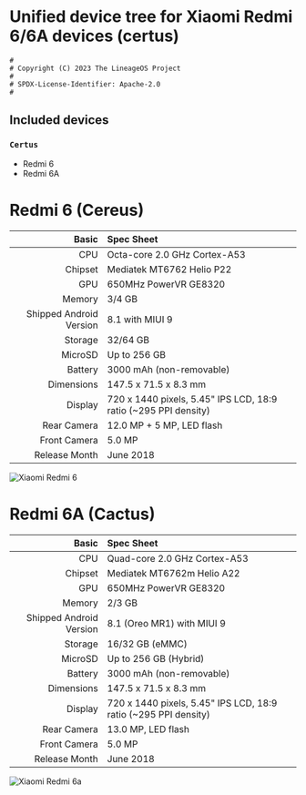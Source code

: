 Unified device tree for Xiaomi Redmi 6/6A devices (certus)
================================================================

```
#
# Copyright (C) 2023 The LineageOS Project
#
# SPDX-License-Identifier: Apache-2.0
#
```

## Included devices

### `Certus`

+ Redmi 6
+ Redmi 6A


Redmi 6 (Cereus)  
========  
Basic   | Spec Sheet
-------:|:-------------------------
CPU     | Octa-core 2.0 GHz Cortex-A53
Chipset | Mediatek MT6762 Helio P22
GPU     | 650MHz PowerVR GE8320
Memory  | 3/4 GB
Shipped Android Version | 8.1 with MIUI 9
Storage | 32/64 GB
MicroSD | Up to 256 GB
Battery | 3000 mAh (non-removable)
Dimensions | 147.5 x 71.5 x 8.3 mm
Display | 720 x 1440 pixels, 5.45" IPS LCD, 18:9 ratio (~295 PPI density)
Rear Camera  | 12.0 MP + 5 MP, LED flash
Front Camera | 5.0 MP
Release Month | June 2018
 
![Xiaomi Redmi 6](https://cdn2.gsmarena.com/vv/bigpic/xiaomi-redmi-6.jpg "Xiaomi Redmi 6")
  
  
Redmi 6A (Cactus)  
========  
Basic   | Spec Sheet
-------:|:-------------------------
CPU     | Quad-core 2.0 GHz Cortex-A53
Chipset | Mediatek MT6762m Helio A22
GPU     | 650MHz PowerVR GE8320
Memory  | 2/3 GB
Shipped Android Version | 8.1 (Oreo MR1) with MIUI 9
Storage | 16/32 GB (eMMC)
MicroSD | Up to 256 GB (Hybrid)
Battery | 3000 mAh (non-removable)
Dimensions | 147.5 x 71.5 x 8.3 mm
Display | 720 x 1440 pixels, 5.45" IPS LCD, 18:9 ratio (~295 PPI density)
Rear Camera  | 13.0 MP, LED flash
Front Camera | 5.0 MP
Release Month | June 2018

![Xiaomi Redmi 6a](https://cdn2.gsmarena.com/vv/pics/xiaomi/xiaomi-redmi-6a-2.jpg "Xiaomi Redmi 6a")